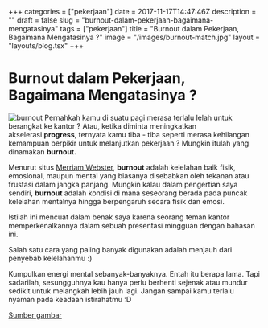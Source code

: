 +++
categories = ["pekerjaan"]
date = 2017-11-17T14:47:46Z
description = ""
draft = false
slug = "burnout-dalam-pekerjaan-bagaimana-mengatasinya"
tags = ["pekerjaan"]
title = "Burnout dalam Pekerjaan, Bagaimana Mengatasinya ?"
image = "/images/burnout-match.jpg"
layout = "layouts/blog.tsx"
+++

# Burnout dalam Pekerjaan, Bagaimana Mengatasinya ?

![burnout](/images/burnout-match.jpg)
Pernahkah kamu di suatu pagi merasa terlalu lelah untuk berangkat ke kantor ? Atau, ketika diminta meningkatkan akselerasi **progress**, ternyata kamu tiba - tiba seperti merasa kehilangan kemampuan berpikir untuk melanjutkan pekerjaan ? Mungkin itulah yang dinamakan **burnout.**

Menurut situs [Merriam Webster](https://www.merriam-webster.com), **burnout** adalah kelelahan baik fisik, emosional, maupun mental yang biasanya disebabkan oleh tekanan atau frustasi dalam jangka panjang. Mungkin kalau dalam pengertian saya sendiri, **burnout** adalah kondisi di mana seseorang berada pada puncak kelelahan mentalnya hingga berpengaruh secara fisik dan emosi.

Istilah ini mencuat dalam benak saya karena seorang teman kantor memperkenalkannya dalam sebuah presentasi mingguan dengan bahasan ini.

Salah satu cara yang paling banyak digunakan adalah menjauh dari penyebab kelelahanmu :)

Kumpulkan energi mental sebanyak-banyaknya. Entah itu berapa lama. Tapi sadarilah, sesungguhnya kau hanya perlu berhenti sejenak atau mundur sedikit untuk melangkah lebih jauh lagi. Jangan sampai kamu terlalu nyaman pada keadaan istirahatmu :D

[Sumber gambar](https://rightasrain.uwmedicine.org/)
